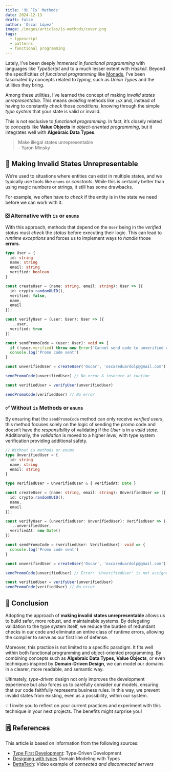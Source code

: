 ```yaml
---
title: '🏗️ `Is` Methods'
date: 2024-12-13
draft: false
author: 'Oscar López'
image: /images/articles/is-methods/cover.png
tags: 
  - typescript 
  - patterns
  - functional programming
---
```


Lately, I’ve been deeply *immersed* in *functional programming* with languages like *TypeScript* and to a much lesser extent with *Haskell*. Beyond the specificities of *functional programming* like [Monads](https://oscarlp6.dev/blogs/exploring-reader-monad/), I’ve been fascinated by concepts related to *typing*, such as *Union Types* and the utilities they bring.

Among these utilities, I’ve learned the concept of making *invalid states unrepresentable*. This means *avoiding* methods like `isX` and, instead of having to constantly *check* those *conditions*, knowing through the simple *type system* that your state is valid or invalid.

This is not exclusive to *functional programming*. In fact, it’s closely related to *concepts* like **Value Objects** in *object-oriented programming*, but it integrates well with **Algebraic Data Types**.

> Make illegal states unrepresentable  
> \- Yaron Minsky

## 🚯 Making Invalid States Unrepresentable
We’re used to situations where entities can exist in multiple states, and we typically use tools like `enums` or *constants*. While this is certainly better than using magic numbers or strings, it still has some drawbacks.

For example, we often have to *check* if the entity is in the state we need before we can work with it.

### ❎ Alternative with `is` or `enums`
With this approach, methods that depend on the `User` being in the *verified status* must *check* the *status* before executing their logic. This can lead to *runtime exceptions* and forces us to implement ways to *handle* those **errors**.

```ts
type User = {
  id: string
  name: string
  email: string
  verified: boolean
}

const createUser = (name: string, email: string): User => ({
  id: crypto.randomUUID(),
  verified: false,
  name,
  email
});

const verifyUser = (user: User): User => ({
  ...user,
  verified: true
})

const sendPromoCode = (user: User): void => {
  if (!user.verified) throw new Error('Cannot send code to unverified user')
  console.log('Promo code sent')
}

const unverifiedUser = createUser('Oscar', 'oscareduardolp@gmail.com')

sendPromoCode(unverifiedUser) // No error & insecure at runtime

const verifiedUser = verifyUser(unverifiedUser)

sendPromoCode(verifiedUser) // No error
```
### ✅ Without `is` Methods or `enums`
By ensuring that the `sendPromoCode` method can only receive *verified users*, this method focuses solely on the logic of sending the promo code and doesn’t have the *responsibility* of validating if the *User* is in a *valid state*. Additionally, the *validation* is moved to a higher *level*, with type system verification providing additional safety.

```ts
// Without is methods or enums
type UnverifiedUser = {
  id: string
  name: string
  email: string
}

type VerifiedUser = UnverifiedUser & { verifiedAt: Date }

const createUser = (name: string, email: string): UnverifiedUser => ({
  id: crypto.randomUUID(),
  name,
  email
});

const verifyUser = (unverifiedUser: UnverifiedUser): VerifiedUser => ({
  ...unverifiedUser,
  verifiedAt: new Date()
})

const sendPromoCode = (verifiedUser: VerifiedUser): void => {
  console.log('Promo code sent')
}

const unverifiedUser = createUser('Oscar', 'oscareduardolp@gmail.com')

sendPromoCode(unverifiedUser) // Error: 'UnverifiedUser' is not assignable to parameter of type 'VerifiedUser'

const verifiedUser = verifyUser(unverifiedUser)
sendPromoCode(verifiedUser) // No error
```

## 📖 Conclusion
Adopting the approach of **making invalid states unrepresentable** allows us to build safer, more robust, and maintainable systems. By delegating validation to the type system itself, we reduce the burden of redundant checks in our code and eliminate an entire class of runtime errors, allowing the compiler to serve as our first line of defense.

Moreover, this practice is not limited to a specific paradigm. It fits well within both functional programming and object-oriented programming. By combining concepts such as **Algebraic Data Types, Value Objects**, or even techniques inspired by **Domain-Driven Design**, we can model our domains in a clearer, more readable, and semantic way.

Ultimately, *type-driven* design not only improves the development experience but also forces us to carefully consider our models, ensuring that our code faithfully represents business rules. In this way, we prevent invalid states from existing, even as a possibility, within our system.

💡 I invite you to reflect on your current practices and experiment with this technique in your next projects. The benefits might surprise you!

## 🗒️ References

This article is based on information from the following sources: 

- [Type First Development](https://tomasp.net/blog/type-first-development.aspx/): Type-Driven Development
- [Designing with types](https://fsharpforfunandprofit.com/posts/designing-with-types-intro/) Domain Modeling with Types
- [BettaTech](https://www.youtube.com/watch?v=K--Lmy8qUCQ): Video example of *connected and disconnected servers* 